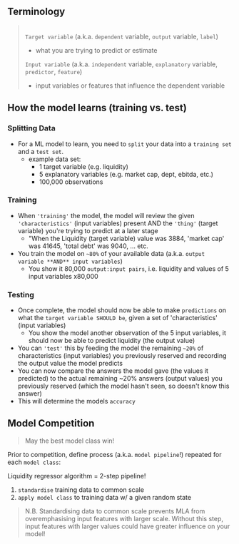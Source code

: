 

Terminology
-----------
> \
> `Target variable` (a.k.a. `dependent` variable, `output` variable, `label`)
>   * what you are trying to predict or estimate
>
> `Input variable` (a.k.a. `independent` variable, `explanatory` variable, `predictor`, `feature`)
>   * input variables or features that influence the dependent variable
>       

How the model learns (training vs. test)
----------------------------------------

### Splitting Data
* For a ML model to learn, you need to `split` your data into a `training set` and a `test set`.
    * example data set: 
        * 1 target variable (e.g. liquidity)
        * 5 explanatory variables (e.g. market cap, dept, ebitda, etc.)
        * 100,000 observations

### Training
* When `'training'` the model, the model will review the given `'characteristics'` (input variables) present AND the `'thing'` (target variable) you're trying to predict at a later stage
    * "When the Liquidity (target variable) value was 3884, 'market cap' was 41645, 'total debt' was 9040, ... etc.
* You train the model on `~80%` of your available data (a.k.a. `output variable **AND** input variables`)
    * You show it 80,000 `output:input pairs`, i.e. liquidity and values of 5 input variables x80,000

### Testing
* Once complete, the model should now be able to make `predictions` on what the `target variable SHOULD be`, given a set of 'characteristics' (input variables) 
    * You show the model another observation of the 5 input variables, it should now be able to predict liquidity (the output value)
* You can `'test'` this by feeding the model the remaining `~20%` of characteristics (input variables) you previously reserved and recording the output value the model predicts
* You can now compare the answers the model gave (the values it predicted) to the actual remaining ~20% answers (output values) you previously reserved (which the model hasn't seen, so doesn't know this answer)
* This will determine the models `accuracy`


Model Competition
-----------------

> May the best model class win!

Prior to competition, define process (a.k.a. `model pipeline`!) repeated for each `model class`:

Liquidity regressor algorithm = 2-step pipeline!
1. `standardise` training data to common scale
2. `apply model class` to training data w/ a given random state

> N.B. Standardising data to common scale prevents MLA from overemphasising input features with larger scale. Without this step, input features with larger values could have greater influence on your model!